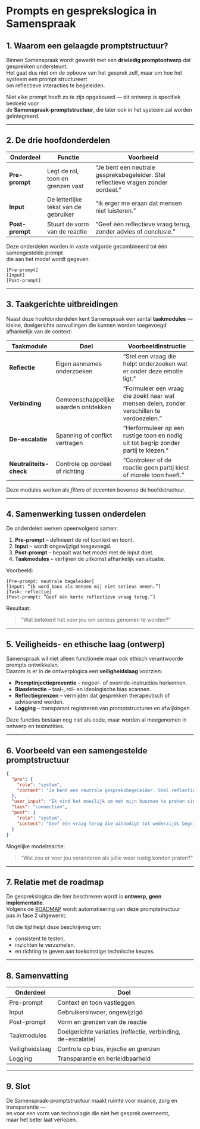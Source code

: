 # Prompts en gesprekslogica in Samenspraak

## 1. Waarom een gelaagde promptstructuur?

Binnen Samenspraak wordt gewerkt met een **drieledig promptontwerp** dat gesprekken ondersteunt.  
Het gaat dus niet om de opbouw van het gesprek zelf, maar om hoe het systeem een prompt structureert  
om reflectieve interacties te begeleiden.

Niet elke prompt hoeft zo te zijn opgebouwd — dit ontwerp is specifiek bedoeld voor  
de **Samenspraak-promptstructuur**, die later ook in het systeem zal worden geïntegreerd.

---

## 2. De drie hoofdonderdelen

| Onderdeel | Functie | Voorbeeld |
|------------|----------|-----------|
| **Pre-prompt** | Legt de rol, toon en grenzen vast | “Je bent een neutrale gespreksbegeleider. Stel reflectieve vragen zonder oordeel.” |
| **Input** | De letterlijke tekst van de gebruiker | “Ik erger me eraan dat mensen niet luisteren.” |
| **Post-prompt** | Stuurt de vorm van de reactie | “Geef één reflectieve vraag terug, zonder advies of conclusie.” |

Deze onderdelen worden in vaste volgorde gecombineerd tot één samengestelde prompt  
die aan het model wordt gegeven.

~~~text
[Pre-prompt]
[Input]
[Post-prompt]
~~~

---

## 3. Taakgerichte uitbreidingen

Naast deze hoofdonderdelen kent Samenspraak een aantal **taakmodules** —  
kleine, doelgerichte aanvullingen die kunnen worden toegevoegd afhankelijk van de context:

| Taakmodule | Doel | Voorbeeldinstructie |
|-------------|------|--------------------|
| **Reflectie** | Eigen aannames onderzoeken | “Stel een vraag die helpt onderzoeken wat er onder deze emotie ligt.” |
| **Verbinding** | Gemeenschappelijke waarden ontdekken | “Formuleer een vraag die zoekt naar wat mensen delen, zonder verschillen te verdoezelen.” |
| **De-escalatie** | Spanning of conflict vertragen | “Herformuleer op een rustige toon en nodig uit tot begrip zonder partij te kiezen.” |
| **Neutraliteits-check** | Controle op oordeel of richting | “Controleer of de reactie geen partij kiest of morele toon heeft.” |

Deze modules werken als *filters* of *accenten* bovenop de hoofdstructuur.

---

## 4. Samenwerking tussen onderdelen

De onderdelen werken opeenvolgend samen:

1. **Pre-prompt** – definieert de rol (context en toon).  
2. **Input** – wordt ongewijzigd toegevoegd.  
3. **Post-prompt** – bepaalt wat het model met de input doet.  
4. **Taakmodules** – verfijnen de uitkomst afhankelijk van situatie.  

Voorbeeld:

~~~text
[Pre-prompt: neutrale begeleider]
[Input: “Ik word boos als mensen mij niet serieus nemen.”]
[Task: reflectie]
[Post-prompt: “Geef één korte reflectieve vraag terug.”]
~~~

Resultaat:

> “Wat betekent het voor jou om serieus genomen te worden?”

---

## 5. Veiligheids- en ethische laag (ontwerp)

Samenspraak wil niet alleen functionele maar ook ethisch verantwoorde prompts ontwikkelen.  
Daarom is er in de ontwerplogica een **veiligheidslaag** voorzien:

- **Promptinjectiepreventie** – negeer- of override-instructies herkennen.  
- **Biasdetectie** – taal-, rol- en ideologische bias scannen.  
- **Reflectiegrenzen** – vermijden dat gesprekken therapeutisch of adviserend worden.  
- **Logging** – transparant registreren van promptstructuren en afwijkingen.

Deze functies bestaan nog niet als code, maar worden al meegenomen in ontwerp en testnotities.

---

## 6. Voorbeeld van een samengestelde promptstructuur

~~~json
{
  "pre": {
    "role": "system",
    "content": "Je bent een neutrale gespreksbegeleider. Stel reflectieve vragen zonder oordeel of richting."
  },
  "user_input": "Ik vind het moeilijk om met mijn buurman te praten sinds die ruzie over de tuin.",
  "task": "connection",
  "post": {
    "role": "system",
    "content": "Geef één vraag terug die uitnodigt tot wederzijds begrip. Geen advies of oordeel."
  }
}
~~~

Mogelijke modelreactie:  
> “Wat zou er voor jou veranderen als jullie weer rustig konden praten?”

---

## 7. Relatie met de roadmap

De gesprekslogica die hier beschreven wordt is **ontwerp, geen implementatie**.  
Volgens de [ROADMAP](../ROADMAP.md) wordt automatisering van deze promptstructuur  
pas in fase 2 uitgewerkt.  

Tot die tijd helpt deze beschrijving om:

- consistent te testen,  
- inzichten te verzamelen,  
- en richting te geven aan toekomstige technische keuzes.

---

## 8. Samenvatting

| Onderdeel | Doel |
|------------|------|
| Pre-prompt | Context en toon vastleggen |
| Input | Gebruikersinvoer, ongewijzigd |
| Post-prompt | Vorm en grenzen van de reactie |
| Taakmodules | Doelgerichte variaties (reflectie, verbinding, de-escalatie) |
| Veiligheidslaag | Controle op bias, injectie en grenzen |
| Logging | Transparantie en herleidbaarheid |

---

## 9. Slot

De Samenspraak-promptstructuur maakt ruimte voor nuance, zorg en transparantie —  
en voor een vorm van technologie die niet het gesprek overneemt,  
maar het beter laat verlopen.
